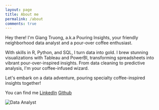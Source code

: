 ```yaml
---
layout: page
title: About me
permalink: /about
comments: true
---
```


<div class="row justify-content-between">
<div class="col-md-8 pr-5">

<p>Hey there! I'm Giang Truong, a.k.a Pouring Insights, your friendly neighborhood data analyst and a pour-over coffee enthusiast.<p>
  
  <p>With skills in R, Python, and SQL, I turn data into gold. I brew stunning visualizations with Tableau and PowerBI, transforming spreadsheets into vibrant pour-over-inspired insights. From data cleaning to predictive analysis, I'm your coffee-infused wizard.<p> 
  
  <p>Let's embark on a data adventure, pouring specialty coffee-inspired insights together!<p>
  
 <p> You can find me <a href="http://www.linkedin.com/in/hgiangtr2903">LinkedIn</a> <a href="https://github.com/PouringInsights">Github</a>

  
  </p>
  
<p class="mb-5"><img class="shadow-lg" src="{{site.baseurl}}/assets/images/data-analyst-colleagues-in-office.jpeg" alt="Data Analyst" /></p>


